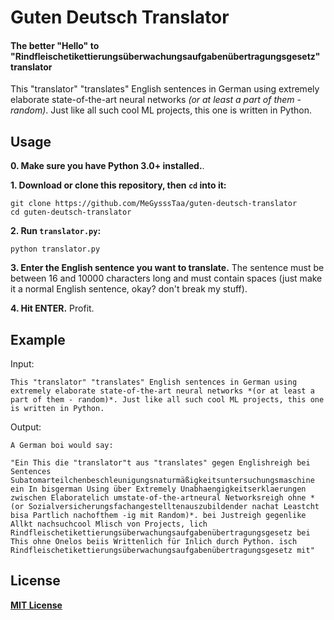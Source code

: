 # Guten Deutsch Translator
#### The better "Hello" to "Rindfleischetikettierungsüberwachungsaufgabenübertragungsgesetz" translator

This "translator" "translates" English sentences in German using extremely elaborate state-of-the-art neural networks *(or at least a part of them - random)*. Just like all such cool ML projects, this one is written in Python.


## Usage

**0. Make sure you have Python 3.0+ installed.**.

**1. Download or clone this repository, then `cd` into it:**

```
git clone https://github.com/MeGysssTaa/guten-deutsch-translator
cd guten-deutsch-translator
```

**2. Run `translator.py`:**

```
python translator.py
```

**3. Enter the English sentence you want to translate.** The sentence must be between 16 and 10000 characters long and must contain spaces (just make it a normal English sentence, okay? don't break my stuff).

**4. Hit ENTER.** Profit.


## Example

Input:

```
This "translator" "translates" English sentences in German using extremely elaborate state-of-the-art neural networks *(or at least a part of them - random)*. Just like all such cool ML projects, this one is written in Python.
```

Output:
```
A German boi would say:

"Ein This die "translator"t aus "translates" gegen Englishreigh bei Sentences Subatomarteilchenbeschleunigungsnaturmäßigkeitsuntersuchungsmaschine ein In bisgerman Using über Extremely Unabhaengigkeitserklaerungen zwischen Elaboratelich umstate-of-the-artneural Networksreigh ohne *(or Sozialversicherungsfachangestelltenauszubildender nachat Leastcht bisa Partlich nachofthem -ig mit Random)*. bei Justreigh gegenlike Allkt nachsuchcool Mlisch von Projects, lich Rindfleischetikettierungsüberwachungsaufgabenübertragungsgesetz bei This ohne Onelos beiis Writtenlich für Inlich durch Python. isch Rindfleischetikettierungsüberwachungsaufgabenübertragungsgesetz mit"
```


## License

**[MIT License](https://github.com/MeGysssTaa/guten-deutsch-translator/blob/master/LICENSE.txt)**
